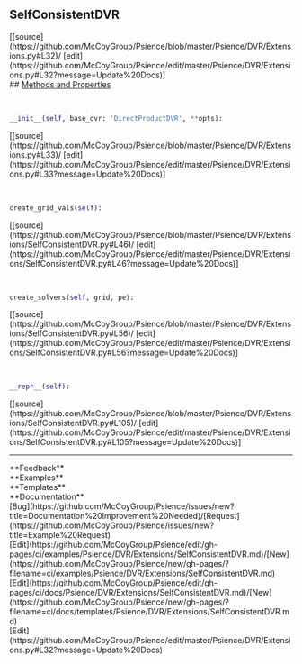 ## <a id="Psience.DVR.Extensions.SelfConsistentDVR">SelfConsistentDVR</a> 

<div class="docs-source-link" markdown="1">
[[source](https://github.com/McCoyGroup/Psience/blob/master/Psience/DVR/Extensions.py#L32)/
[edit](https://github.com/McCoyGroup/Psience/edit/master/Psience/DVR/Extensions.py#L32?message=Update%20Docs)]
</div>









<div class="collapsible-section">
 <div class="collapsible-section collapsible-section-header" markdown="1">
## <a class="collapse-link" data-toggle="collapse" href="#methods" markdown="1"> Methods and Properties</a> <a class="float-right" data-toggle="collapse" href="#methods"><i class="fa fa-chevron-down"></i></a>
 </div>
 <div class="collapsible-section collapsible-section-body collapse show" id="methods" markdown="1">
 
<a id="Psience.DVR.Extensions.SelfConsistentDVR.__init__" class="docs-object-method">&nbsp;</a> 
```python
__init__(self, base_dvr: 'DirectProductDVR', **opts): 
```
<div class="docs-source-link" markdown="1">
[[source](https://github.com/McCoyGroup/Psience/blob/master/Psience/DVR/Extensions.py#L33)/
[edit](https://github.com/McCoyGroup/Psience/edit/master/Psience/DVR/Extensions.py#L33?message=Update%20Docs)]
</div>


<a id="Psience.DVR.Extensions.SelfConsistentDVR.create_grid_vals" class="docs-object-method">&nbsp;</a> 
```python
create_grid_vals(self): 
```
<div class="docs-source-link" markdown="1">
[[source](https://github.com/McCoyGroup/Psience/blob/master/Psience/DVR/Extensions/SelfConsistentDVR.py#L46)/
[edit](https://github.com/McCoyGroup/Psience/edit/master/Psience/DVR/Extensions/SelfConsistentDVR.py#L46?message=Update%20Docs)]
</div>


<a id="Psience.DVR.Extensions.SelfConsistentDVR.create_solvers" class="docs-object-method">&nbsp;</a> 
```python
create_solvers(self, grid, pe): 
```
<div class="docs-source-link" markdown="1">
[[source](https://github.com/McCoyGroup/Psience/blob/master/Psience/DVR/Extensions/SelfConsistentDVR.py#L56)/
[edit](https://github.com/McCoyGroup/Psience/edit/master/Psience/DVR/Extensions/SelfConsistentDVR.py#L56?message=Update%20Docs)]
</div>


<a id="Psience.DVR.Extensions.SelfConsistentDVR.__repr__" class="docs-object-method">&nbsp;</a> 
```python
__repr__(self): 
```
<div class="docs-source-link" markdown="1">
[[source](https://github.com/McCoyGroup/Psience/blob/master/Psience/DVR/Extensions/SelfConsistentDVR.py#L105)/
[edit](https://github.com/McCoyGroup/Psience/edit/master/Psience/DVR/Extensions/SelfConsistentDVR.py#L105?message=Update%20Docs)]
</div>
 </div>
</div>












---


<div markdown="1" class="text-secondary">
<div class="container">
  <div class="row">
   <div class="col" markdown="1">
**Feedback**   
</div>
   <div class="col" markdown="1">
**Examples**   
</div>
   <div class="col" markdown="1">
**Templates**   
</div>
   <div class="col" markdown="1">
**Documentation**   
</div>
   <div class="col" markdown="1">
   
</div>
   <div class="col" markdown="1">
   
</div>
   <div class="col" markdown="1">
   
</div>
</div>
  <div class="row">
   <div class="col" markdown="1">
[Bug](https://github.com/McCoyGroup/Psience/issues/new?title=Documentation%20Improvement%20Needed)/[Request](https://github.com/McCoyGroup/Psience/issues/new?title=Example%20Request)   
</div>
   <div class="col" markdown="1">
[Edit](https://github.com/McCoyGroup/Psience/edit/gh-pages/ci/examples/Psience/DVR/Extensions/SelfConsistentDVR.md)/[New](https://github.com/McCoyGroup/Psience/new/gh-pages/?filename=ci/examples/Psience/DVR/Extensions/SelfConsistentDVR.md)   
</div>
   <div class="col" markdown="1">
[Edit](https://github.com/McCoyGroup/Psience/edit/gh-pages/ci/docs/Psience/DVR/Extensions/SelfConsistentDVR.md)/[New](https://github.com/McCoyGroup/Psience/new/gh-pages/?filename=ci/docs/templates/Psience/DVR/Extensions/SelfConsistentDVR.md)   
</div>
   <div class="col" markdown="1">
[Edit](https://github.com/McCoyGroup/Psience/edit/master/Psience/DVR/Extensions.py#L32?message=Update%20Docs)   
</div>
   <div class="col" markdown="1">
   
</div>
   <div class="col" markdown="1">
   
</div>
   <div class="col" markdown="1">
   
</div>
</div>
</div>
</div>